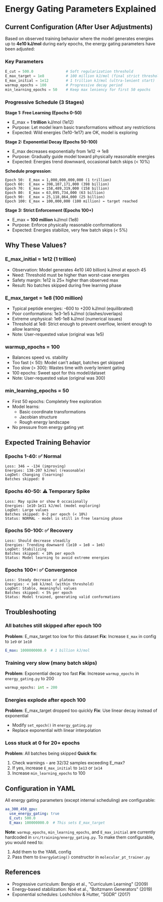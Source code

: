 # Energy Gating Parameters Explained

## Current Configuration (After User Adjustments)

Based on observed training behavior where the model generates energies up to **4e10 kJ/mol** during early epochs, the energy gating parameters have been adjusted:

### Key Parameters

```python
E_cut = 500.0               # Soft regularization threshold
E_max_target = 1e8          # 100 million kJ/mol (final strict threshold)
E_max_initial = 1e12        # 1 trillion kJ/mol (ultra-lenient start)
warmup_epochs = 100         # Progressive decay period
min_learning_epochs = 50    # Keep max leniency for first 50 epochs
```

### Progressive Schedule (3 Stages)

**Stage 1: Free Learning (Epochs 0-50)**
- E_max = **1 trillion** kJ/mol (1e12)
- Purpose: Let model learn basic transformations without any restrictions
- Expected: Wild energies (1e10-1e17) are OK, model is exploring

**Stage 2: Exponential Decay (Epochs 50-100)**
- E_max decreases exponentially from 1e12 → 1e8
- Purpose: Gradually guide model toward physically reasonable energies
- Expected: Energies trend downward, occasional batch skips (< 10%)

**Schedule progression**:
```
Epoch 50:  E_max = 1,000,000,000,000 (1 trillion)
Epoch 60:  E_max = 398,107,171,000 (398 billion)
Epoch 70:  E_max = 158,489,319,000 (158 billion)
Epoch 80:  E_max = 63,095,734,000 (63 billion)
Epoch 90:  E_max = 25,118,864,000 (25 billion)
Epoch 100: E_max = 100,000,000 (100 million) ← target reached
```

**Stage 3: Strict Enforcement (Epochs 100+)**
- E_max = **100 million** kJ/mol (1e8)
- Purpose: Enforce physically reasonable conformations
- Expected: Energies stabilize, very few batch skips (< 5%)

## Why These Values?

### E_max_initial = 1e12 (1 trillion)
- Observation: Model generates 4e10 (40 billion) kJ/mol at epoch 45
- Need: Threshold must be higher than worst-case energies
- Safety margin: 1e12 is 25× higher than observed max
- Result: No batches skipped during free learning phase

### E_max_target = 1e8 (100 million)
- Typical peptide energies: -600 to +200 kJ/mol (equilibrated)
- Poor conformations: 1e3-1e5 kJ/mol (clashes/overlaps)
- Extreme unphysical: 1e6-1e8 kJ/mol (numerical issues)
- Threshold at 1e8: Strict enough to prevent overflow, lenient enough to allow learning
- Note: User-requested value (original was 1e5)

### warmup_epochs = 100
- Balances speed vs. stability
- Too fast (< 50): Model can't adapt, batches get skipped
- Too slow (> 300): Wastes time with overly lenient gating
- 100 epochs: Sweet spot for this model/dataset
- Note: User-requested value (original was 300)

### min_learning_epochs = 50
- First 50 epochs: Completely free exploration
- Model learns:
  - Basic coordinate transformations
  - Jacobian structure
  - Rough energy landscape
- No pressure from energy gating yet

## Expected Training Behavior

### Epochs 1-40: ✅ Normal
```
Loss: 346 → -134 (improving)
Energies: 138-207 kJ/mol (reasonable)
LogDet: Changing (learning)
Batches skipped: 0
```

### Epochs 40-50: ⚠️ Temporary Spike
```
Loss: May spike or show 0 occasionally
Energies: 1e10-1e11 kJ/mol (model exploring)
LogDet: Large values
Batches skipped: 0-2 per epoch (< 10%)
Status: NORMAL - model is still in free learning phase
```

### Epochs 50-100: ✅ Recovery
```
Loss: Should decrease steadily
Energies: Trending downward (1e10 → 1e8 → 1e6)
LogDet: Stabilizing
Batches skipped: < 10% per epoch
Status: Model learning to avoid extreme energies
```

### Epochs 100+: ✅ Convergence
```
Loss: Steady decrease or plateau
Energies: < 1e8 kJ/mol (within threshold)
LogDet: Stable, meaningful values
Batches skipped: < 5% per epoch
Status: Model trained, generating valid conformations
```

## Troubleshooting

### All batches still skipped after epoch 100
**Problem**: E_max_target too low for this dataset
**Fix**: Increase `E_max` in config to `1e9` or `1e10`
```yaml
E_max: 1000000000.0  # 1 billion kJ/mol
```

### Training very slow (many batch skips)
**Problem**: Exponential decay too fast
**Fix**: Increase `warmup_epochs` in `energy_gating.py` to 200
```python
warmup_epochs: int = 200
```

### Energies explode after epoch 100
**Problem**: E_max_target dropped too quickly
**Fix**: Use linear decay instead of exponential
- Modify `set_epoch()` in `energy_gating.py`
- Replace exponential with linear interpolation

### Loss stuck at 0 for 20+ epochs
**Problem**: All batches being skipped
**Quick fix**: 
1. Check warnings - are 32/32 samples exceeding E_max?
2. If yes, increase `E_max_initial` to `1e13` or `1e14`
3. Increase `min_learning_epochs` to 100

## Configuration in YAML

All energy gating parameters (except internal scheduling) are configurable:

```yaml
aa_300_450_gpu:
  use_energy_gating: true
  E_cut: 500.0
  E_max: 100000000.0  # This sets E_max_target
```

**Note**: `warmup_epochs`, `min_learning_epochs`, and `E_max_initial` are currently hardcoded in `src/training/energy_gating.py`. To make them configurable, you would need to:
1. Add them to the YAML config
2. Pass them to `EnergyGating()` constructor in `molecular_pt_trainer.py`

## References

- Progressive curriculum: Bengio et al., "Curriculum Learning" (2009)
- Energy-based stabilization: Noé et al., "Boltzmann Generators" (2019)
- Exponential schedules: Loshchilov & Hutter, "SGDR" (2017)

